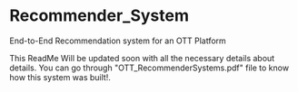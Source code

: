 # Recommender_System
 End-to-End Recommendation system for an OTT Platform

 This ReadMe Will be updated soon with all the necessary details about details. You can go through "OTT_RecommenderSystems.pdf" file to know how this system was built!.
